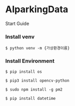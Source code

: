 # AIparkingData
Start Guide

### Install venv
```
$ python venv -m {가상환경이름}
```

### Install Environment
```
$ pip install os

$ pip3 install opencv-python

$ sudo npm install -g pm2

$ pip install datetime
```
